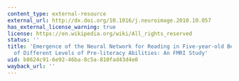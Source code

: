 ```yaml
---
content_type: external-resource
external_url: http://dx.doi.org/10.1016/j.neuroimage.2010.10.057
has_external_license_warning: true
license: https://en.wikipedia.org/wiki/All_rights_reserved
status: ''
title: 'Emergence of the Neural Network for Reading in Five-year-old Beginning Readers
  of Different Levels of Pre-literacy Abilities: An FMRI Study'
uid: b8624c91-6e92-46ba-8c5a-810fad43d4e0
wayback_url: ''
---
```

